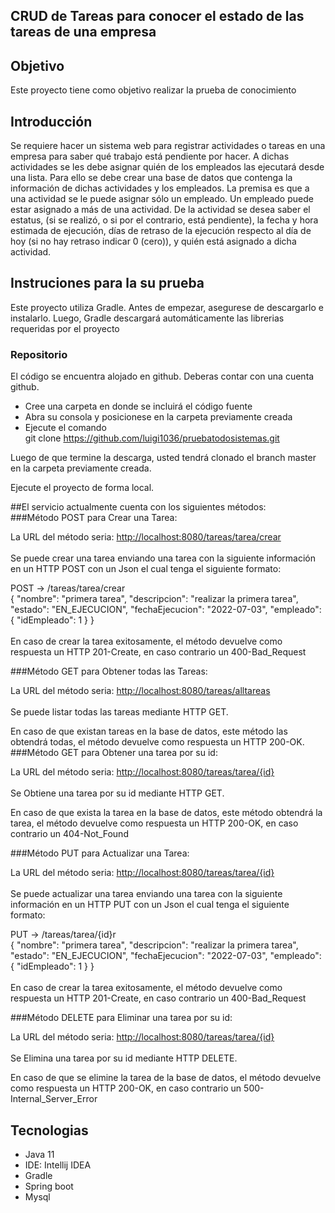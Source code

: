 ## CRUD de Tareas para conocer el estado de las tareas de una empresa

## Objetivo
Este proyecto tiene como objetivo realizar la prueba de conocimiento

## Introducción 

Se requiere hacer un sistema web para registrar actividades o tareas en una empresa para
saber qué trabajo está pendiente por hacer. A dichas actividades se les debe asignar quién
de los empleados las ejecutará desde una lista.
Para ello se debe crear una base de datos que contenga la información de dichas actividades
y los empleados. La premisa es que a una actividad se le puede asignar sólo un empleado.
Un empleado puede estar asignado a más de una actividad.
De la actividad se desea saber el estatus, (si se realizó, o si por el contrario, está pendiente),
la fecha y hora estimada de ejecución, días de retraso de la ejecución respecto al día de hoy
(si no hay retraso indicar 0 (cero)), y quién está asignado a dicha actividad.

## Instruciones para la su prueba

Este proyecto utiliza Gradle. Antes de empezar,
asegurese de descargarlo e instalarlo. Luego, Gradle descargará automáticamente las librerias requeridas por el proyecto

### Repositorio
El código se encuentra alojado en github. Deberas contar con una cuenta github.
* Cree una carpeta en donde se incluirá el código fuente<br>
* Abra su consola y posicionese en la carpeta previamente creada<br>
* Ejecute el comando<br>
git clone https://github.com/luigi1036/pruebatodosistemas.git <br>

Luego de que termine la descarga, usted tendrá clonado el branch master en la carpeta previamente creada.

Ejecute el proyecto de forma local.

##El servicio actualmente cuenta con los siguientes métodos:<br>
###Método POST para Crear una Tarea:

La URL del método seria: [http://localhost:8080/tareas/tarea/crear](http://localhost:8080/tareas/tarea/crear) <br><br>
Se puede crear una tarea enviando una tarea con la siguiente información en un HTTP POST con un Json el cual tenga el siguiente formato:

POST -> /tareas/tarea/crear<br>
{
"nombre": "primera tarea",
"descripcion": "realizar la primera tarea",
"estado": "EN_EJECUCION",
"fechaEjecucion": "2022-07-03",
"empleado": {
"idEmpleado": 1
}
}<br><br>
En caso de crear la tarea exitosamente, el método devuelve como respuesta un HTTP 201-Create, en caso contrario un 400-Bad_Request


###Método GET para Obtener todas las Tareas:

La URL del método seria: [http://localhost:8080/tareas/alltareas](http://localhost:8080/tareas/alltareas) <br><br>
Se puede listar todas las tareas mediante HTTP GET.

En caso de que existan tareas en la base de datos, este método las obtendrá todas, el método devuelve como respuesta un HTTP 200-OK.
###Método GET para Obtener una tarea por su id:

La URL del método seria: [http://localhost:8080/tareas/tarea/{id}](http://localhost:8080/tareas/tarea/{id}) <br><br>
Se Obtiene una tarea por su id mediante HTTP GET.

En caso de que exista la tarea en la base de datos, este método obtendrá la tarea, el método devuelve como respuesta un HTTP 200-OK, en caso contrario un 404-Not_Found

###Método PUT para Actualizar una Tarea:

La URL del método seria: [http://localhost:8080/tareas/tarea/{id}](http://localhost:8080/tareas/tarea/{id}) <br><br>
Se puede actualizar una tarea enviando una tarea con la siguiente información en un HTTP PUT con un Json el cual tenga el siguiente formato:

PUT -> /tareas/tarea/{id}r<br>
{
"nombre": "primera tarea",
"descripcion": "realizar la primera tarea",
"estado": "EN_EJECUCION",
"fechaEjecucion": "2022-07-03",
"empleado": {
"idEmpleado": 1
}
}<br><br>
En caso de crear la tarea exitosamente, el método devuelve como respuesta un HTTP 201-Create, en caso contrario un 400-Bad_Request

###Método DELETE para Eliminar una tarea por su id:

La URL del método seria: [http://localhost:8080/tareas/tarea/{id}](http://localhost:8080/tareas/tarea/{id}) <br><br>
Se Elimina una tarea por su id mediante HTTP DELETE.

En caso de que se elimine la tarea de la base de datos, el método devuelve como respuesta un HTTP 200-OK, en caso contrario un 500-Internal_Server_Error

## Tecnologias

* Java 11
* IDE: Intellij IDEA
* Gradle
* Spring boot
* Mysql
